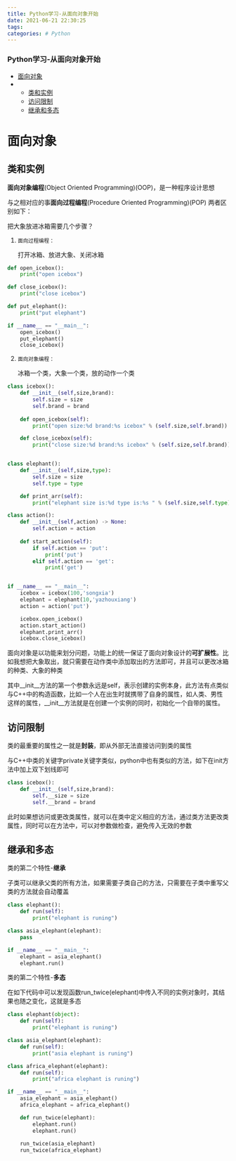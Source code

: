 ```yaml
---
title: Python学习-从面向对象开始
date: 2021-06-21 22:30:25
tags: 
categories: # Python
---
```


<!--more-->

### Python学习-从面向对象开始

- [面向对象](#_1)
- - [类和实例](#_2)
  - [访问限制](#_75)
  - [继承和多态](#_88)

# 面向对象

## 类和实例

**面向对象编程**\(Object Oriented Programming\)\(OOP\)，是一种程序设计思想

与之相对应的事**面向过程编程**\(Procedure Oriented Programming\)\(POP\) 两者区别如下：

把大象放进冰箱需要几个步骤？

 1.     面向过程编程：  
    打开冰箱、放进大象、关闭冰箱

```python
def open_icebox():
    print("open icebox")

def close_icebox():
    print("close icebox")

def put_elephant():
    print("put elephant")    

if __name__ == "__main__":
    open_icebox()
    put_elephant()
    close_icebox()
```

 2.     面向对象编程：  
    冰箱一个类，大象一个类，放的动作一个类

```python
class icebox():
    def __init__(self,size,brand):
        self.size = size
        self.brand = brand
    
    def open_icebox(self):
        print("open size:%d brand:%s icebox" % (self.size,self.brand))

    def close_icebox(self):
        print("close size:%d brand:%s icebox" % (self.size,self.brand)) 


class elephant():
    def __init__(self,size,type):
        self.size = size
        self.type = type  

    def print_arr(self):
        print("elephant size is:%d type is:%s " % (self.size,self.type)) 

class action():
    def __init__(self,action) -> None:
        self.action = action
    
    def start_action(self):
        if self.action == 'put':
            print('put')
        elif self.action == 'get':
            print('get')


if __name__ == "__main__":
    icebox = icebox(100,'songxia')
    elephant = elephant(10,'yazhouxiang')
    action = action('put')

    icebox.open_icebox()
    action.start_action()
    elephant.print_arr()
    icebox.close_icebox()
```

面向对象是以功能来划分问题，功能上的统一保证了面向对象设计的**可扩展性**。比如我想把大象取出，就只需要在动作类中添加取出的方法即可，并且可以更改冰箱的种类、大象的种类

其中\_\_init\_\_方法的第一个参数永远是self，表示创建的实例本身，此方法有点类似与C++中的构造函数，比如一个人在出生时就携带了自身的属性，如人类、男性这样的属性，\_\_init\_\_方法就是在创建一个实例的同时，初始化一个自带的属性。

## 访问限制

类的最重要的属性之一就是**封装**，即从外部无法直接访问到类的属性

与C++中类的关键字private关键字类似，python中也有类似的方法，如下在init方法中加上双下划线即可

```python
class icebox():
    def __init__(self,size,brand):
        self.__size = size
        self.__brand = brand
```

此时如果想访问或更改类属性，就可以在类中定义相应的方法，通过类方法更改类属性，同时可以在方法中，可以对参数做检查，避免传入无效的参数

## 继承和多态

类的第二个特性-**继承**

子类可以继承父类的所有方法，如果需要子类自己的方法，只需要在子类中重写父类的方法就会自动覆盖

```python
class elephant():
    def run(self):
        print("elephant is runing") 

class asia_elephant(elephant):
    pass

if __name__ == "__main__":
    elephant = asia_elephant()
    elephant.run()
```

类的第二个特性-**多态**

在如下代码中可以发现函数run\_twice\(elephant\)中传入不同的实例对象时，其结果也随之变化，这就是多态

```python
class elephant(object):
    def run(self):
        print("elephant is runing") 

class asia_elephant(elephant):
    def run(self):
        print("asia elephant is runing")

class africa_elephant(elephant):
    def run(self):
        print("africa elephant is runing")

if __name__ == "__main__":
    asia_elephant = asia_elephant()
    africa_elephant = africa_elephant()

    def run_twice(elephant):
        elephant.run()
        elephant.run()
    
    run_twice(asia_elephant)
    run_twice(africa_elephant)

```